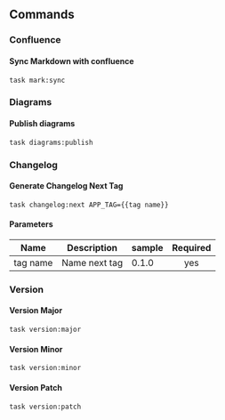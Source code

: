 <!-- Space: BaseTemplate -->
<!-- Parent: Project -->
<!-- Title: Project Commands -->

<!-- Label: BaseTemplate -->
<!-- Label: Project -->
<!-- Label: Commands -->
<!-- Include: docs/disclaimer.md -->
<!-- Include: ac:toc -->

## Commands

### Confluence

#### Sync Markdown with confluence

```{.bash}
task mark:sync
```

### Diagrams

#### Publish diagrams

```{.bash}
task diagrams:publish
```

### Changelog

#### Generate Changelog Next Tag

```{.bash}
task changelog:next APP_TAG={{tag name}}
```

#### Parameters

| Name     | Description   | sample | Required |
| -------- | ------------- | ------ | :------: |
| tag name | Name next tag | 0.1.0  |   yes    |

### Version

#### Version Major

```{.bash}
task version:major
```

#### Version Minor

```{.bash}
task version:minor
```

#### Version Patch

```{.bash}
task version:patch
```
